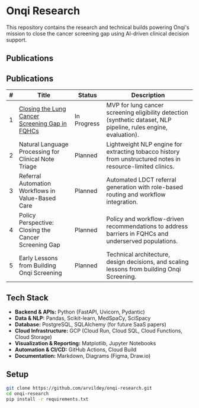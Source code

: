# Onqi Research

This repository contains the research and technical builds powering Onqi's mission to close the cancer screening gap using AI-driven clinical decision support.

## Publications

## Publications

| # | Title | Status | Description |
|---|-------|---------|-------------|
| 1 | [Closing the Lung Cancer Screening Gap in FQHCs](./publications/lung_cancer_fqhc/README.md) | In Progress | MVP for lung cancer screening eligibility detection (synthetic dataset, NLP pipeline, rules engine, evaluation). |
| 2 | Natural Language Processing for Clinical Note Triage | Planned | Lightweight NLP engine for extracting tobacco history from unstructured notes in resource-limited clinics. |
| 3 | Referral Automation Workflows in Value-Based Care | Planned | Automated LDCT referral generation with role-based routing and workflow integration. |
| 4 | Policy Perspective: Closing the Cancer Screening Gap | Planned | Policy and workflow-driven recommendations to address barriers in FQHCs and underserved populations. |
| 5 | Early Lessons from Building Onqi Screening | Planned | Technical architecture, design decisions, and scaling lessons from building Onqi Screening. |


## Tech Stack

- **Backend & APIs:** Python (FastAPI, Uvicorn, Pydantic)
- **Data & NLP:** Pandas, Scikit-learn, MedSpaCy, SciSpacy
- **Database:** PostgreSQL, SQLAlchemy (for future SaaS papers)
- **Cloud Infrastructure:** GCP (Cloud Run, Cloud SQL, Cloud Functions, Cloud Storage)
- **Visualization & Reporting:** Matplotlib, Jupyter Notebooks
- **Automation & CI/CD:** GitHub Actions, Cloud Build
- **Documentation:** Markdown, Diagrams (Figma, Draw.io)


## Setup

```bash
git clone https://github.com/arvildey/onqi-research.git
cd onqi-research
pip install -r requirements.txt
```
